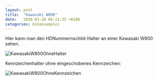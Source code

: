 ```yaml
---
layout: post
title:  "Kawasaki W800"
date:   2020-03-28 09:21:35 +0100
categories: bikeexamples
---
```


Hier kann man den HDNummernschild-Halter an einer Kawasaki W800 sehen.

![KawasakiW800OhneHalter]({{site.url}}assets/images/kawasakiw8001.jpg)

Kennzeichenhalter ohne eingeschobenes Kennzeichen:

![KawasakiW800OhneKennzeichen]({{site.url}}assets/images/kawasaki_w800_002.jpeg)